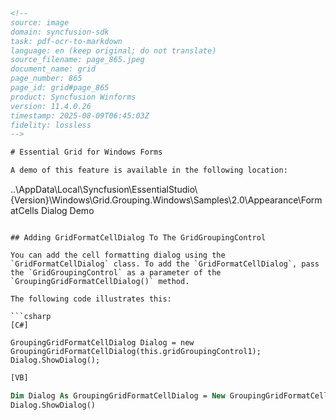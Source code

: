 ```html
<!-- 
source: image
domain: syncfusion-sdk
task: pdf-ocr-to-markdown
language: en (keep original; do not translate)
source_filename: page_865.jpeg
document_name: grid
page_number: 865
page_id: grid#page_865
product: Syncfusion Winforms
version: 11.4.0.26
timestamp: 2025-08-09T06:45:03Z
fidelity: lossless
-->

# Essential Grid for Windows Forms

A demo of this feature is available in the following location:

```
..\\AppData\\Local\\Syncfusion\\EssentialStudio\\{Version}\\Windows\\Grid.Grouping.Windows\\Samples\\2.0\\Appearance\\FormatCells Dialog Demo
```

## Adding GridFormatCellDialog To The GridGroupingControl

You can add the cell formatting dialog using the `GridFormatCellDialog` class. To add the `GridFormatCellDialog`, pass the `GridGroupingControl` as a parameter of the `GroupingGridFormatCellDialog()` method.

The following code illustrates this:

```csharp
[C#]

GroupingGridFormatCellDialog Dialog = new GroupingGridFormatCellDialog(this.gridGroupingControl1);
Dialog.ShowDialog();
```

```vb
[VB]

Dim Dialog As GroupingGridFormatCellDialog = New GroupingGridFormatCellDialog(Me.gridGroupingControl1)
Dialog.ShowDialog()
```

<!-- tags: [product, windows assemblies, grid, gridgroupingcontrol, gridformatcelldialog, appearance, cellformat] keywords: [gridgroupingcontrol, gridformatcelldialog, cell formatting, appearance, feature demo] -->
```